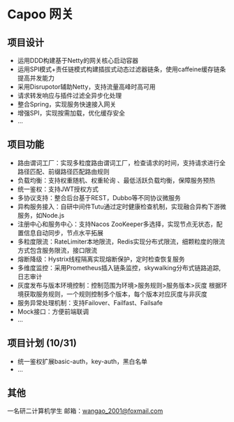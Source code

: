 # Capoo 网关



## 项目设计

- 运用DDD构建基于Netty的网关核心启动容器
- 运用SPI模式+责任链模式构建插拔式动态过滤器链条，使用caffeine缓存链条提高并发能力
- 采用Disrupotor辅助Netty，支持流量高峰时高可用
- 请求转发响应与插件过滤全异步化处理
- 整合Spring，实现服务快速接入网关
- 增强SPI，实现按需加载，优化缓存安全
- ...



## 项目功能

- 路由谓词工厂：实现多粒度路由谓词工厂，检查请求的时间，支持请求进行全路径匹配、前缀路径匹配路由规则
- 负载均衡：支持权重随机、权重轮询 、最低活跃负载均衡，保障服务预热
- 统一鉴权：支持JWT授权方式 
- 多协议支持：整合后台基于REST，Dubbo等不同协议微服务
- 异构服务接入：自研中间件Tutu通过定时健康检查机制，实现融合异构下游微服务，如Node.js
- 注册中心和服务中心：支持Nacos ZooKeeper多选择，实现节点无状态，配置信息自动同步，节点水平拓展
- 多粒度限流：RateLimiter本地限流，Redis实现分布式限流，细颗粒度的限流方式包含服务限流，接口限流
- 熔断降级：Hystrix线程隔离实现熔断保护，定时检查恢复服务
- 多维度监控：采用Prometheus插入链条监控，skywalking分布式链路追踪, 日志审计
- 灰度发布与版本环境控制：控制范围为环境>服务规则>服务版本>灰度 根据环境获取服务规则，一个规则控制多个版本，每个版本对应灰度与非灰度
- 服务异常处理机制：支持Failover、Failfast、Failsafe
- Mock接口：方便前端联调
- ...



## 项目计划 (10/31)

- 统一鉴权扩展basic-auth，key-auth，黑白名单
- ...



## 其他
一名研二计算机学生 邮箱：wangao_2001@foxmail.com
